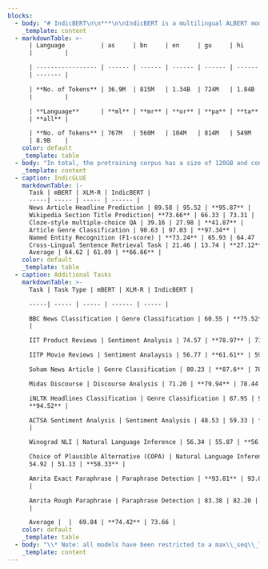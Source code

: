 ```yaml
---
blocks:
  - body: "# IndicBERT\n\n***\n\nIndicBERT is a multilingual ALBERT model trained on large-scale corpora, covering 12 major Indian languages: Assamese, Bengali, English, Gujarati, Hindi, Kannada, Malayalam, Marathi, Oriya, Punjabi, Tamil, Telugu. IndicBERT has much less parameters than other public models like mBERT and XLM-R while it still manages to give state of the art performance on several tasks.\n\n### Download Model\n\nThe model can be downloaded\_[here](https://storage.googleapis.com/ai4bharat-public-indic-nlp-corpora/models/indic-bert-v1.tar.gz). Both tf checkpoints and pytorch binaries are included in the archive. Alternatively, you can also download it from\_[Huggingface](https://huggingface.co/ai4bharat/indic-bert).\n\n### Usage\n\nThe easiest way to use Indic BERT is through the Huggingface transformers library. It can be simply loaded like this:\n\n```\nfrom transformers import AutoModel, AutoTokenizer\n\ntokenizer = AutoTokenizer.from_pretrained('ai4bharat/indic-bert')\nmodel = AutoModel.from_pretrained('ai4bharat/indic-bert')\n\n```\n\n### Tutorials\n\nIf you want to quickly try experimenting with IndicBERT, we suggest checking out our tutorials and other fine-tuning notebooks that run on Google Colab:\n\n*   General Finetuning\_\n\n### Pretraining Details\n\nIndicBERT is pre-trained with IndicNLP corpus which covers 12 Indian languages (including English) The amount of pretraining data for each language is listed below:\n"
    _template: content
  - markdownTable: >-
      | Language          | as     | bn     | en     | gu     | hi     | kn    
      |         |

      | ----------------- | ------ | ------ | ------ | ------ | ------ | ------
      | ------- |

      | **No. of Tokens** | 36.9M  | 815M   | 1.34B  | 724M   | 1.84B  | 712M  
      |         |

      | **Language**      | **ml** | **mr** | **or** | **pa** | **ta** | **te**
      | **all** |

      | **No. of Tokens** | 767M   | 560M   | 104M   | 814M   | 549M   | 671M  
      | 8.9B    |
    color: default
    _template: table
  - body: "In total, the pretraining corpus has a size of 120GB and contains 8.9B tokens.\n\n### Evaluation\n\nWe evaluate IndicBERT model on a set of tasks as described in the\_[IndicGLUE page](https://indicnlp.ai4bharat.org/indic-glue). Here are the results that we obtain:\n"
    _template: content
  - caption: IndicGLUE
    markdownTable: |-
      Task | mBERT | XLM-R | IndicBERT |
      -----| ----- | ----- | ------ |
      News Article Headline Prediction | 89.58 | 95.52 | **95.87** |
      Wikipedia Section Title Prediction| **73.66** | 66.33 | 73.31 |
      Cloze-style multiple-choice QA | 39.16 | 27.98 | **41.87** |
      Article Genre Classification | 90.63 | 97.03 | **97.34** |
      Named Entity Recognition (F1-score) | **73.24** | 65.93 | 64.47 | 
      Cross-Lingual Sentence Retrieval Task | 21.46 | 13.74 | **27.12** |
      Average | 64.62 | 61.09 | **66.66** |
    color: default
    _template: table
  - caption: Additional Tasks
    markdownTable: >-
      Task | Task Type | mBERT | XLM-R | IndicBERT |

      -----| ----- | ----- | ------ | ----- |

      BBC News Classification | Genre Classification | 60.55 | **75.52** | 74.60
      |

      IIT Product Reviews | Sentiment Analysis | 74.57 | **78.97** | 71.32 |

      IITP Movie Reviews | Sentiment Analaysis | 56.77 | **61.61** | 59.03 |

      Soham News Article | Genre Classification | 80.23 | **87.6** | 78.45 |

      Midas Discourse | Discourse Analysis | 71.20 | **79.94** | 78.44 |

      iNLTK Headlines Classification | Genre Classification | 87.95 | 93.38 |
      **94.52** |

      ACTSA Sentiment Analysis | Sentiment Analysis | 48.53 | 59.33 | **61.18**
      |

      Winograd NLI | Natural Language Inference | 56.34 | 55.87 | **56.34** |

      Choice of Plausible Alternative (COPA) | Natural Language Inference |
      54.92 | 51.13 | **58.33** |

      Amrita Exact Paraphrase | Paraphrase Detection | **93.81** | 93.02 | 93.75
      |

      Amrita Rough Paraphrase | Paraphrase Detection | 83.38 | 82.20 | **84.33**
      |

      Average |  |  69.84 | **74.42** | 73.66 |
    color: default
    _template: table
  - body: "\\* Note: all models have been restricted to a max\\_seq\\_length of 128.\n\n### Citing\n\nIf you are using any of the resources, please cite the following\_[paper](https://aclanthology.org/2020.findings-emnlp.445):\n\n```\n@inproceedings{kakwani2020indicnlpsuite,\n    title={{IndicNLPSuite: Monolingual Corpora, Evaluation Benchmarks and Pre-trained Multilingual Language Models for Indian Languages}},\n    author={Divyanshu Kakwani and Anoop Kunchukuttan and Satish Golla and Gokul N.C. and Avik Bhattacharyya and Mitesh M. Khapra and Pratyush Kumar},\n    year={2020},\n    booktitle={Findings of EMNLP},\n}\n\n```\n\n### License\n\nThe IndicBERT\_[code](https://github.com/AI4Bharat/indic-bert)\_(and\_[model](https://huggingface.co/ai4bharat/indic-bert)) are released under the MIT License.\n"
    _template: content
---
```



